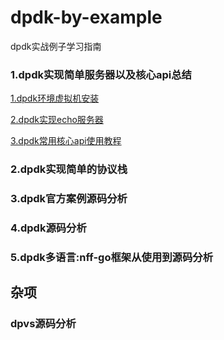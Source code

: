 # dpdk-by-example
dpdk实战例子学习指南


### 1.dpdk实现简单服务器以及核心api总结

[1.dpdk环境虚拟机安装](doc/first/dpdk_env.md)

[2.dpdk实现echo服务器](doc/first/dpdk_echo_udp.md)

[3.dpdk常用核心api使用教程](doc/first/dpdk_api.md)

### 2.dpdk实现简单的协议栈

### 3.dpdk官方案例源码分析

### 4.dpdk源码分析

### 5.dpdk多语言:nff-go框架从使用到源码分析

## 杂项

### dpvs源码分析

